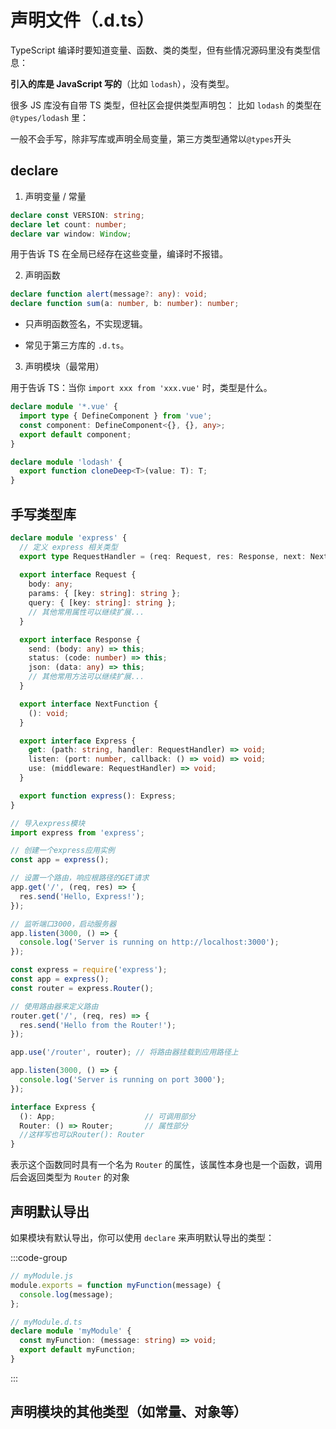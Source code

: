 # 声明文件（.d.ts）

TypeScript 编译时要知道变量、函数、类的类型，但有些情况源码里没有类型信息：

**引入的库是 JavaScript 写的**（比如 `lodash`），没有类型。

很多 JS 库没有自带 TS 类型，但社区会提供类型声明包：
 比如 `lodash` 的类型在 `@types/lodash` 里：

一般不会手写，除非写库或声明全局变量，第三方类型通常以`@types`开头



## declare

1. 声明变量 / 常量

```ts
declare const VERSION: string;
declare let count: number;
declare var window: Window;
```

用于告诉 TS 在全局已经存在这些变量，编译时不报错。

2. 声明函数

```ts
declare function alert(message?: any): void;
declare function sum(a: number, b: number): number;
```

- 只声明函数签名，不实现逻辑。

- 常见于第三方库的 `.d.ts`。



3. 声明模块（最常用）

用于告诉 TS：当你 `import xxx from 'xxx.vue'` 时，类型是什么。

```ts
declare module '*.vue' {
  import type { DefineComponent } from 'vue';
  const component: DefineComponent<{}, {}, any>;
  export default component;
}

```

```ts
declare module 'lodash' {
  export function cloneDeep<T>(value: T): T;
}
```



## 手写类型库

```ts [express.d.ts]
declare module 'express' {
  // 定义 express 相关类型
  export type RequestHandler = (req: Request, res: Response, next: NextFunction) => void;
  
  export interface Request {
    body: any;
    params: { [key: string]: string };
    query: { [key: string]: string };
    // 其他常用属性可以继续扩展...
  }

  export interface Response {
    send: (body: any) => this;
    status: (code: number) => this;
    json: (data: any) => this;
    // 其他常用方法可以继续扩展...
  }

  export interface NextFunction {
    (): void;
  }

  export interface Express {
    get: (path: string, handler: RequestHandler) => void;
    listen: (port: number, callback: () => void) => void;
    use: (middleware: RequestHandler) => void;
  }

  export function express(): Express;
}

```

```ts
// 导入express模块
import express from 'express';

// 创建一个express应用实例
const app = express();

// 设置一个路由，响应根路径的GET请求
app.get('/', (req, res) => {
  res.send('Hello, Express!');
});

// 监听端口3000，启动服务器
app.listen(3000, () => {
  console.log('Server is running on http://localhost:3000');
});

```

```ts
const express = require('express');
const app = express();
const router = express.Router();

// 使用路由器来定义路由
router.get('/', (req, res) => {
  res.send('Hello from the Router!');
});

app.use('/router', router); // 将路由器挂载到应用路径上

app.listen(3000, () => {
  console.log('Server is running on port 3000');
});

```



```ts
interface Express {
  (): App;                    // 可调用部分
  Router: () => Router;       // 属性部分
  //这样写也可以Router(): Router
}
```

表示这个函数同时具有一个名为 `Router` 的属性，该属性本身也是一个函数，调用后会返回类型为 `Router` 的对象

## 声明默认导出

如果模块有默认导出，你可以使用 `declare` 来声明默认导出的类型：

:::code-group

```ts [myModule.js]
// myModule.js
module.exports = function myFunction(message) {
  console.log(message);
};

```

```ts [myModule.d.ts]
// myModule.d.ts
declare module 'myModule' {
  const myFunction: (message: string) => void;
  export default myFunction;
}

```



:::



## 声明模块的其他类型（如常量、对象等）

